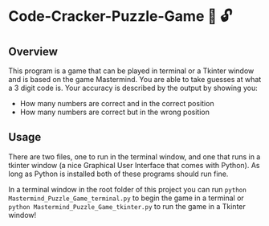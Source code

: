 # Code-Cracker-Puzzle-Game :key: :unlock:

## Overview

This program is a game that can be played in terminal or a Tkinter window and is based on the game Mastermind. You are able to take guesses at what a 3 digit code is. Your accuracy is described by the output by showing you:
  - How many numbers are correct and in the correct position
  - How many numbers are correct but in the wrong position

## Usage

There are two files, one to run in the terminal window, and one that runs in a tkinter window (a nice Graphical User Interface that comes with Python). As long as Python is installed both of these programs should run fine.

In a terminal window in the root folder of this project you can run ```python Mastermind_Puzzle_Game_terminal.py``` to begin the game in a terminal or ```python Mastermind_Puzzle_Game_tkinter.py``` to run the game in a Tkinter window!

